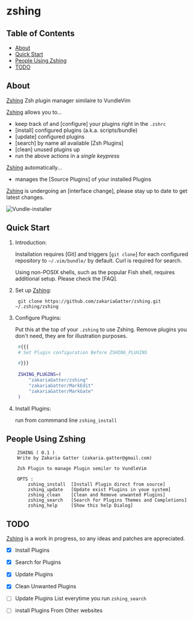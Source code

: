 # zshing

## Table of Contents

- [About](#about)
- [Quick Start](#quick-start)
- [People Using Zshing](#people-using-zshing)
- [TODO](#todo)

## About

[Zshing] Zsh plugin manager similaire to VundleVim

[Zshing] allows you to...

* keep track of and [configure] your plugins right in the `.zshrc`
* [install] configured plugins (a.k.a. scripts/bundle)
* [update] configured plugins
* [search] by name all available [Zsh Plugins]
* [clean] unused plugins up
* run the above actions in a *single keypress*

[Zshing] automatically...

* manages the [Source Plugins] of your installed Plugins

[Zshing] is undergoing an [interface change], please stay up to date to get latest changes.

![Vundle-installer](http://i.imgur.com/Rueh7Cc.png)

## Quick Start

1. Introduction:

   Installation requires [Git] and triggers [`git clone`] for each configured repository to `~/.vim/bundle/` by default.
   Curl is required for search.

   Using non-POSIX shells, such as the popular Fish shell, requires additional setup. Please check the [FAQ].

2. Set up [Zshing]:

   ` git clone https://github.com/zakariaGatter/zshing.git ~/.zshing/zshing`

3. Configure Plugins:

   Put this at the top of your `.zshing` to use Zshing. Remove plugins you don't need, they are for illustration purposes.

   ```zsh
    #{{{
    # Set Plugin configuration Before ZSHING_PLUGINS

    #}}}
    
    ZSHING_PLUGINS=(
        "zakariaGatter/zshing"
        "zakariaGatter/MarkEdit"
        "zakariaGatter/MarkGate"
    )
   ```

4. Install Plugins:

   run from commmand line `zshing_install`

## People Using Zshing

```
    ZSHING ( 0.1 )
    Write by Zakaria Gatter (zakaria.gatter@gmail.com)

    Zsh Plugin to manage Plugin semiler to VundleVim

    OPTS : 
        zshing_install  [Install Plugin direct from source]
        zshing_update   [Update exist Plugins in youe system]
        zshing_clean    [Clean and Remove unwanted Plugins]
        zshing_search   [Search for Plugins Themes and Completions]
        zshing_help     [Show this help Dialog]
```

## TODO
[Zshing] is a work in progress, so any ideas and patches are appreciated.

* [X] Install Plugins 
* [X] Search for Plugins
* [X] Update Plugins 
* [X] Clean Unwanted Plugins
* [ ] Update Plugins List everytime you run `zshing_search`
* [ ] install Plugins From Other websites


[Zshing]:http://github.com/zakariaGatter/zshing.vim
